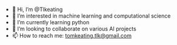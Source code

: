 - 👋 Hi, I’m @Tlkeating
- 👀 I’m interested in machine learning and computational science
- 🌱 I’m currently learning python
- 💞️ I’m looking to collaborate on various AI projects
- 📫 How to reach me: tomkeating.tlk@gmail.com

<!---
Tlkeating/Tlkeating is a ✨ special ✨ repository because its `README.md` (this file) appears on your GitHub profile.
You can click the Preview link to take a look at your changes.
--->
